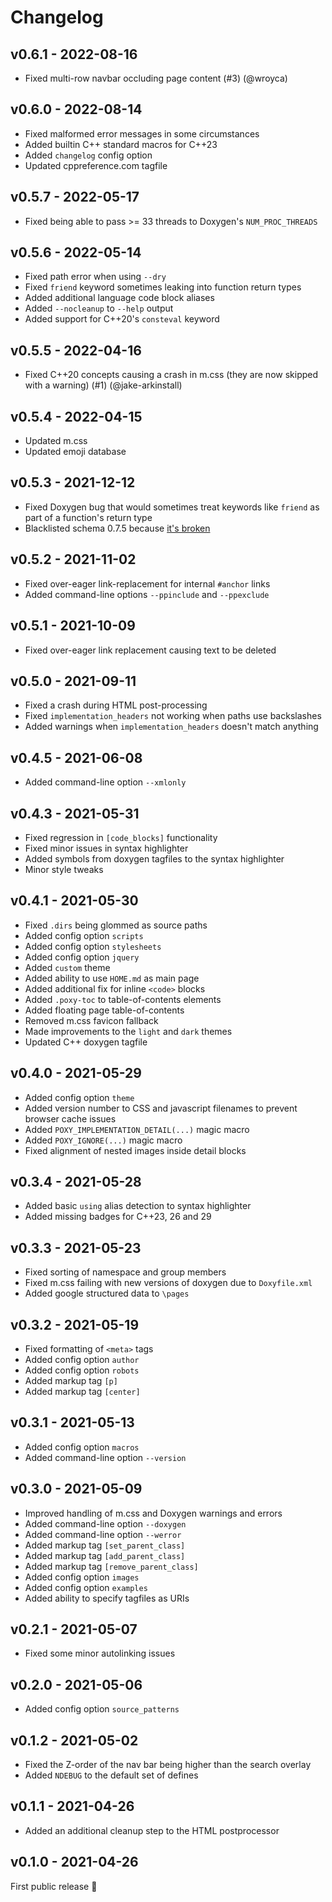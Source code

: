 # Changelog

## v0.6.1 - 2022-08-16
- Fixed multi-row navbar occluding page content (#3) (@wroyca)

## v0.6.0 - 2022-08-14
- Fixed malformed error messages in some circumstances
- Added builtin C++ standard macros for C++23
- Added `changelog` config option
- Updated cppreference.com tagfile

## v0.5.7 - 2022-05-17
- Fixed being able to pass >= 33 threads to Doxygen's `NUM_PROC_THREADS`

## v0.5.6 - 2022-05-14
- Fixed path error when using `--dry`
- Fixed `friend` keyword sometimes leaking into function return types
- Added additional language code block aliases
- Added `--nocleanup` to `--help` output
- Added support for C++20's `consteval` keyword

## v0.5.5 - 2022-04-16
- Fixed C++20 concepts causing a crash in m.css (they are now skipped with a warning) (#1) (@jake-arkinstall)

## v0.5.4 - 2022-04-15
- Updated m.css
- Updated emoji database

## v0.5.3 - 2021-12-12
- Fixed Doxygen bug that would sometimes treat keywords like `friend` as part of a function's return type
- Blacklisted schema 0.7.5 because [it's broken](https://github.com/keleshev/schema/issues/272)

## v0.5.2 - 2021-11-02
- Fixed over-eager link-replacement for internal `#anchor` links
- Added command-line options `--ppinclude` and `--ppexclude`

## v0.5.1 - 2021-10-09
- Fixed over-eager link replacement causing text to be deleted

## v0.5.0 - 2021-09-11
- Fixed a crash during HTML post-processing
- Fixed `implementation_headers` not working when paths use backslashes
- Added warnings when `implementation_headers` doesn't match anything

## v0.4.5 - 2021-06-08
- Added command-line option `--xmlonly`

## v0.4.3 - 2021-05-31
- Fixed regression in `[code_blocks]` functionality
- Fixed minor issues in syntax highlighter
- Added symbols from doxygen tagfiles to the syntax highlighter
- Minor style tweaks

## v0.4.1 - 2021-05-30
- Fixed `.dirs` being glommed as source paths
- Added config option `scripts`
- Added config option `stylesheets`
- Added config option `jquery`
- Added `custom` theme
- Added ability to use `HOME.md` as main page
- Added additional fix for inline `<code>` blocks
- Added `.poxy-toc` to table-of-contents elements
- Added floating page table-of-contents
- Removed m.css favicon fallback
- Made improvements to the `light` and `dark` themes
- Updated C++ doxygen tagfile

## v0.4.0 - 2021-05-29
- Added config option `theme`
- Added version number to CSS and javascript filenames to prevent browser cache issues
- Added `POXY_IMPLEMENTATION_DETAIL(...)` magic macro
- Added `POXY_IGNORE(...)` magic macro
- Fixed alignment of nested images inside detail blocks

## v0.3.4 - 2021-05-28
- Added basic `using` alias detection to syntax highlighter
- Added missing badges for C++23, 26 and 29

## v0.3.3 - 2021-05-23
- Fixed sorting of namespace and group members
- Fixed m.css failing with new versions of doxygen due to `Doxyfile.xml`
- Added google structured data to `\pages`

## v0.3.2 - 2021-05-19
- Fixed formatting of `<meta>` tags
- Added config option `author`
- Added config option `robots`
- Added markup tag `[p]`
- Added markup tag `[center]`

## v0.3.1 - 2021-05-13
- Added config option `macros`
- Added command-line option `--version`

## v0.3.0 - 2021-05-09
- Improved handling of m.css and Doxygen warnings and errors
- Added command-line option `--doxygen`
- Added command-line option `--werror`
- Added markup tag `[set_parent_class]`
- Added markup tag `[add_parent_class]`
- Added markup tag `[remove_parent_class]`
- Added config option `images`
- Added config option `examples`
- Added ability to specify tagfiles as URIs

## v0.2.1 - 2021-05-07
- Fixed some minor autolinking issues

## v0.2.0 - 2021-05-06
- Added config option `source_patterns`

## v0.1.2 - 2021-05-02
- Fixed the Z-order of the nav bar being higher than the search overlay
- Added `NDEBUG` to the default set of defines

## v0.1.1 - 2021-04-26
- Added an additional cleanup step to the HTML postprocessor

## v0.1.0 - 2021-04-26
First public release :tada:
